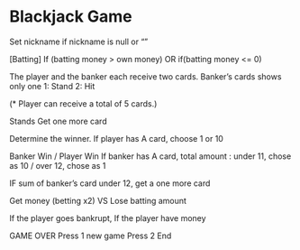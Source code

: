 # Blackjack Game



Set nickname
if nickname is null or “”

[Batting]
If (batting money > own money) 
OR if(batting money <= 0)

The player and the banker each receive two cards.
Banker’s cards shows only one
1: Stand
2: Hit

(* Player can receive a total of 5 cards.)

Stands
Get one more card 

Determine the winner.
If player has A card, choose 1 or 10


Banker Win / Player Win
If banker has A card, 
total amount : under 11, chose as 10 / over 12, chose as 1

IF sum of banker’s card under 12, get a one more card

Get money (betting x2) VS Lose batting amount


If the player goes bankrupt,
If the player have money


GAME OVER
Press 1
new game
Press 2 
End






